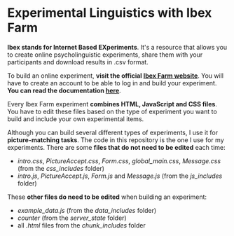 # Experimental Linguistics with Ibex Farm

**Ibex stands for Internet Based EXperiments**. It's a resource that allows you to create online psycholinguistic experiments, share them with your participants and download results in .csv format.

To build an online experiment, **visit the official [Ibex Farm website](https://spellout.net/ibexfarm/)**. You will have to create an account to be able to log in and build your experiment. **You can read the documentation [here](https://github.com/addrummond/ibex/blob/master/docs/manual.md)**.

Every Ibex Farm experiment **combines HTML, JavaScript and CSS files**. You have to edit these files based on the type of experiment you want to build and include your own experimental items.

Although you can build several different types of experiments, I use it for **picture-matching tasks**. The code in this repository is the one I use for my experiments. There are some **files that do not need to be edited** each time:

* *intro.css*, *PictureAccept.css*, *Form.css*, *global_main.css*, *Message.css* (from the *css_includes* folder)
* *intro.js*, *PictureAccept.js*, *Form.js* and *Message.js* (from the *js_includes* folder)

These **other files do need to be edited** when building an experiment:

* *example_data.js* (from the *data_includes* folder)
* *counter* (from the *server_state* folder)
* all *.html* files from the *chunk_includes* folder
